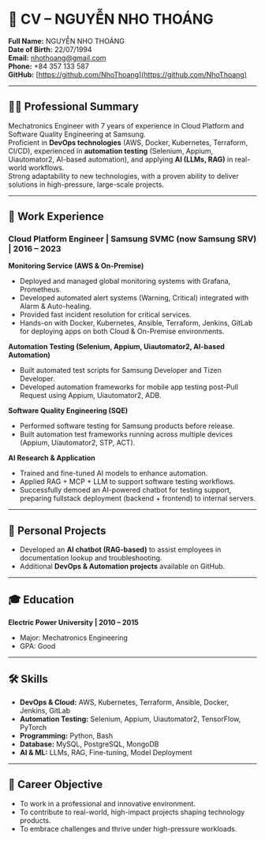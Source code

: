 # 📄 CV – NGUYỄN NHO THOÁNG

**Full Name:** NGUYỄN NHO THOÁNG  
**Date of Birth:** 22/07/1994  
**Email:** [nhothoang@gmail.com](mailto:nhothoang@gmail.com)  
**Phone:** +84 357 133 587  
**GitHub:** [https://github.com/NhoThoang](https://github.com/NhoThoang)

---

## 👨‍💻 Professional Summary
Mechatronics Engineer with 7 years of experience in Cloud Platform and Software Quality Engineering at Samsung.  
Proficient in **DevOps technologies** (AWS, Docker, Kubernetes, Terraform, CI/CD), experienced in **automation testing** (Selenium, Appium, Uiautomator2, AI-based automation), and applying **AI (LLMs, RAG)** in real-world workflows.  
Strong adaptability to new technologies, with a proven ability to deliver solutions in high-pressure, large-scale projects.

---

## 💼 Work Experience

### Cloud Platform Engineer | Samsung SVMC (now Samsung SRV) | 2016 – 2023

**Monitoring Service (AWS & On-Premise)**
- Deployed and managed global monitoring systems with Grafana, Prometheus.  
- Developed automated alert systems (Warning, Critical) integrated with Alarm & Auto-healing.  
- Provided fast incident resolution for critical services.  
- Hands-on with Docker, Kubernetes, Ansible, Terraform, Jenkins, GitLab for deploying apps on both Cloud & On-Premise environments.  

**Automation Testing (Selenium, Appium, Uiautomator2, AI-based Automation)**
- Built automated test scripts for Samsung Developer and Tizen Developer.  
- Developed automation frameworks for mobile app testing post-Pull Request using Appium, Uiautomator2, ADB.  

**Software Quality Engineering (SQE)**
- Performed software testing for Samsung products before release.  
- Built automation test frameworks running across multiple devices (Appium, Uiautomator2, STP, ACT).  

**AI Research & Application**
- Trained and fine-tuned AI models to enhance automation.  
- Applied RAG + MCP + LLM to support software testing workflows.  
- Successfully demoed an AI-powered chatbot for testing support, preparing fullstack deployment (backend + frontend) to internal servers.  

---

## 📂 Personal Projects
- Developed an **AI chatbot (RAG-based)** to assist employees in documentation lookup and troubleshooting.  
- Additional **DevOps & Automation projects** available on GitHub.  

---

## 🎓 Education
**Electric Power University | 2010 – 2015**  
- Major: Mechatronics Engineering  
- GPA: Good  

---

## 🛠 Skills
- **DevOps & Cloud:** AWS, Kubernetes, Terraform, Ansible, Docker, Jenkins, GitLab  
- **Automation Testing:** Selenium, Appium, Uiautomator2, TensorFlow, PyTorch  
- **Programming:** Python, Bash  
- **Database:** MySQL, PostgreSQL, MongoDB  
- **AI & ML:** LLMs, RAG, Fine-tuning, Model Deployment  

---

## 🎯 Career Objective
- To work in a professional and innovative environment.  
- To contribute to real-world, high-impact projects shaping technology products.  
- To embrace challenges and thrive under high-pressure workloads.  
